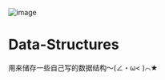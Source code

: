 ![image](https://github.com/Purlemon/Data-Structures/blob/master/Steins%3BGate/1.png)
# Data-Structures
用来储存一些自己写的数据结构～(∠・ω< )⌒★
